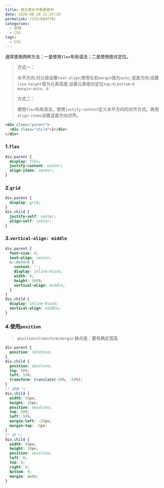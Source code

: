 ```yaml
---
title: 使元素水平垂直居中
date: 2020-08-20 21:37:19
permalink: /CSS/604ff9/
categories:
  - 前端
  - CSS
tags:
  - CSS
---
```


通常使用两种方法：一是使用`flex`布局语法；二是使用绝对定位。

<!-- more -->

> 方式一：
>
> 水平方向:对父级设置`text-align`;使用左右`margin`值为`auto`;
> 竖直方向:设置`line-height`值为元素高度;设置元素绝对定位`top:0;bottom:0 margin:auto, 0`
>
> 方式二：
>
> 使用`flex`布局语法，使用`justify-content`定义水平方向的对齐方式。再用`align-items`设置竖直方向对齐。

```html
<div class="parent">
  <div class="child">1</div>
</div>
```

### 1.`flex`

```css
div.parent {
  display: flex;
  justify-content: center;
  align-items: center;
}
```

### 2.`grid`

```css
div.parent {
  display: grid;
}
div.child {
  justify-self: center;
  align-self: center;
}
```

### 3.`vertical-align: middle`

```css
div.parent {
  font-size: 0;
  text-align: center;
  &::before {
    content: '';
    display: inline-block;
    width: 0;
    height: 100%;
    vertical-align: middle;
  }
}
div.child {
  display: inline-block;
  vertical-align: middle;
}
```

### 4.使用`position`

> `position`+`transform/margin` 缺点是：要有确定宽高

```css
div.parent {
  position: relative;
}
div.child {
  position: absolute;
  top: 50%;
  left: 50%;
  transform: translate(-50%, -50%);
}
/* 或者 */
div.child {
  width: 50px;
  height: 10px;
  position: absolute;
  top: 50%;
  left: 50%;
  margin-left: -25px;
  margin-top: -5px;
}
/* 或 */
div.child {
  width: 50px;
  height: 10px;
  position: absolute;
  left: 0;
  top: 0;
  right: 0;
  bottom: 0;
  margin: auto;
}
```
